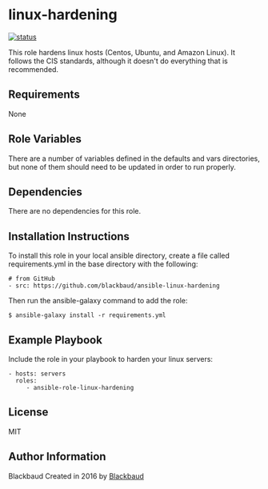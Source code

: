 linux-hardening
===============
[![status](https://travis-ci.org/MarsDominion/linux-hardening.svg?branch=master)](https://travis-ci.org/MarsDominion/linux-hardening)

This role hardens linux hosts (Centos, Ubuntu, and Amazon Linux).  It follows the CIS standards, although it doesn't do everything that is recommended.

Requirements
------------

None

Role Variables
--------------

There are a number of variables defined in the defaults and vars directories, but none of them should need to be updated in order to run properly.

Dependencies
------------

There are no dependencies for this role.  

Installation Instructions
-------------------------

To install this role in your local ansible directory, create a file called requirements.yml in the base directory with the following:

    # from GitHub
    - src: https://github.com/blackbaud/ansible-linux-hardening

 Then run the ansible-galaxy command to add the role:
 
    $ ansible-galaxy install -r requirements.yml

Example Playbook
----------------

Include the role in your playbook to harden your linux servers:

    - hosts: servers
      roles:
         - ansible-role-linux-hardening

License
-------

MIT

Author Information
------------------

Blackbaud
Created in 2016 by [Blackbaud](http://blackbaud.com/)